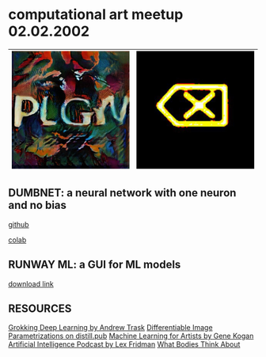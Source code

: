 # computational art meetup 02.02.2002
| ![plgn](https://raw.githubusercontent.com/mlartorg/meetup_02022020/master/plgn.png) | ![0x08](https://raw.githubusercontent.com/mlartorg/meetup_02022020/master/0x08.png) |
| --- | --- |


## DUMBNET: a neural network with one neuron and no bias
[github](https://github.com/mlartorg/visualML/blob/master/dumbnet.ipynb)

[colab](https://colab.research.google.com/drive/1q5i3l0kuBNAHZo0R8VK9HQV2SlIzbrM5)

## RUNWAY ML: a GUI for ML models
[download link](https://runwayml.com/download)


## RESOURCES
[Grokking Deep Learning by Andrew Trask](https://github.com/iamtrask/Grokking-Deep-Learning)
[Differentiable Image Parametrizations on distill.pub](https://distill.pub/2018/differentiable-parameterizations/)
[Machine Learning for Artists by Gene Kogan](https://ml4a.github.io/)
[Artificial Intelligence Podcast by Lex Fridman](https://lexfridman.com/ai/)
[What Bodies Think About](https://nips.cc/Conferences/2018/Schedule?showEvent=12487)
